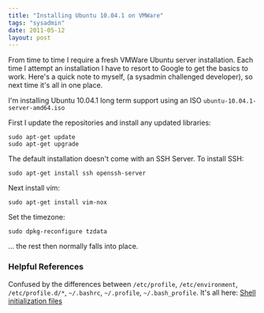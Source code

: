 ```yaml
---
title: "Installing Ubuntu 10.04.1 on VMWare"
tags: "sysadmin"
date: 2011-05-12
layout: post
---
```

From time to time I require a fresh VMWare Ubuntu server installation.  Each time I attempt an installation I have to resort to Google to get the basics to work. Here's a quick note to myself, (a sysadmin challenged developer), so next time it's all in one place.

I'm installing Ubuntu 10.04.1 long term support using an ISO `ubuntu-10.04.1-server-amd64.iso`

First I update the repositories and install any updated libraries:

```
sudo apt-get update
sudo apt-get upgrade
```

The default installation doesn't come with an SSH Server. To install SSH:

```
sudo apt-get install ssh openssh-server
```

Next install vim:

```
sudo apt-get install vim-nox
```

Set the timezone:

```
sudo dpkg-reconfigure tzdata
```

... the rest then normally falls into place.

### Helpful References
Confused by the differences between `/etc/profile`, `/etc/environment`, `/etc/profile.d/*`, `~/.bashrc`, `~/.profile`, `~/.bash_profile`. It's all here: [Shell initialization files](http://tldp.org/LDP/Bash-Beginners-Guide/html/sect_03_01.html)
